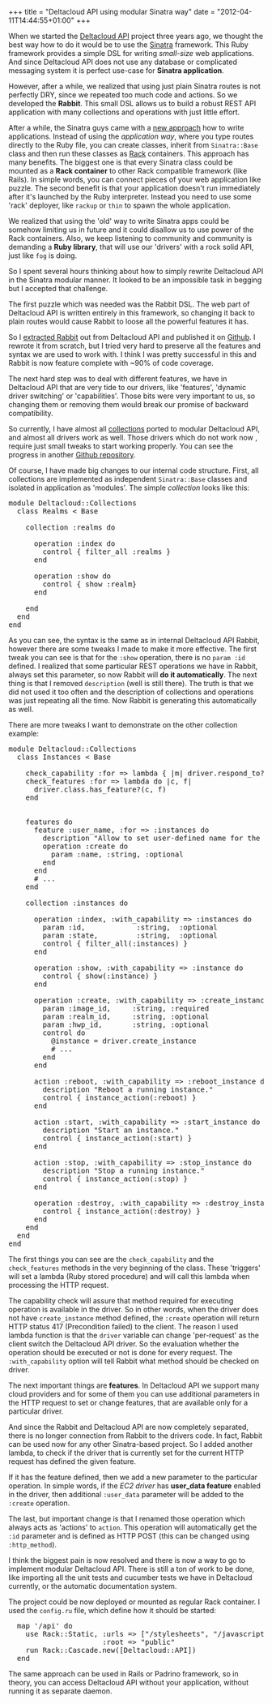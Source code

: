 +++
title = "Deltacloud API using modular Sinatra way"
date = "2012-04-11T14:44:55+01:00"
+++

When we started the [Deltacloud API](http://deltacloud.org) project three years
ago, we thought the best way how to do it would be to use the
[Sinatra](http://www.sinatrarb.org) framework. This Ruby framework provides a
simple DSL for writing *small-size* web applications. And since Deltacloud API
does not use any database or complicated messaging system it is perfect use-case
for **Sinatra application**.

However, after a while, we realized that using just plain Sinatra routes is not
perfectly DRY, since we
repeated too much code and actions. So we developed the **Rabbit**. This small DSL
allows us to build a robust REST API application with many collections and
operations with just little effort.

After a while, the Sinatra guys came with a [new
approach](http://www.sinatrarb.com/extensions.html) how to write applications.
Instead of using the *application way*, where you type routes directly to the
Ruby file, you can create classes, inherit from `Sinatra::Base` class and then
run these classes as [Rack](http://rack.rubyforge.org) containers.
This approach has many benefits. The biggest one is that every Sinatra class
could be mounted as a **Rack container** to other Rack compatible framework (like
Rails). In simple words, you can connect pieces of your web application like
puzzle. The second benefit is that your application doesn't run immediately
after it's launched by the Ruby interpreter. Instead you need to use some 'rack'
deployer, like `rackup` or `thin` to spawn the whole application.

We realized that using the 'old' way to write Sinatra apps could be somehow
limiting us in future and it could disallow us to use power of the Rack containers.
Also, we keep listening to community and community is demanding a **Ruby library**,
that will use our 'drivers' with a rock solid API, just like `fog` is doing.

So I spent several hours thinking about how to simply rewrite Deltacloud API in
the Sinatra modular manner. It looked to be an impossible task in begging but I
accepted that challenge.

The first puzzle which was needed was the Rabbit DSL. The web part of Deltacloud API
is written entirely in this framework, so changing it back to plain routes would
cause Rabbit to loose all the powerful features it has.

So I [extracted
Rabbit](http://mfojtik.im/creating-rest-based-api-with-sinatra-rabbit) out from
Deltacloud API and published it on
[Github](http://github.com/mfojtik/sinatra-rabbit). I rewrote it from scratch, but
I tried very hard to preserve all the features and syntax we are used to work
with. I think I was pretty successful in this and Rabbit is now feature complete
with ~90% of code coverage.

The next hard step was to deal with different features, we have in Deltacloud
API that are very tide to our drivers, like 'features', 'dynamic driver
switching' or 'capabilities'. Those bits were very important to us, so changing
them or removing them would break our promise of backward compatibility.

So currently, I have almost all
[collections](https://github.com/mfojtik/deltacloud-modular/tree/master/lib/deltacloud/collections)
ported to modular Deltacloud API, and almost all drivers work as well. Those
drivers which do not work now , require just small tweaks to start working
properly. You can see the progress in another [Github
repository](http://github.com/mfojtik/deltacloud-modular).

Of course, I have made big changes to our internal code structure. First, all
collections are implemented as independent `Sinatra::Base` classes and isolated
in application as 'modules'. The simple *collection* looks like this:

<pre class="sh_ruby">
module Deltacloud::Collections
  class Realms < Base

    collection :realms do

      operation :index do
        control { filter_all :realms }
      end

      operation :show do
        control { show :realm}
      end

    end
  end
end
</pre>

As you can see, the syntax is the same as in internal Deltacloud API Rabbit,
however there are some tweaks I made to make it more effective. The first tweak
you can see is that for the `:show` operation, there is no `param :id` defined.
I realized that some particular REST operations we have in Rabbit, always set
this parameter, so now Rabbit will **do it automatically**. The next thing is that I
removed `description` (well is still there). The truth is that we did not used it
too often and the description of collections and operations was just repeating
all the time. Now Rabbit is generating this automatically as well.

There are more tweaks I want to demonstrate on the other collection example:

<pre class="sh_ruby">
module Deltacloud::Collections
  class Instances < Base

    check_capability :for => lambda { |m| driver.respond_to? m }
    check_features :for => lambda do |c, f| 
      driver.class.has_feature?(c, f)
    end


    features do
      feature :user_name, :for => :instances do
        description "Allow to set user-defined name for the instance"
        operation :create do
          param :name, :string, :optional
        end
      end
      # ...
    end

    collection :instances do

      operation :index, :with_capability => :instances do
        param :id,            :string,  :optional
        param :state,         :string,  :optional
        control { filter_all(:instances) }
      end

      operation :show, :with_capability => :instance do
        control { show(:instance) }
      end

      operation :create, :with_capability => :create_instance do
        param :image_id,     :string, :required
        param :realm_id,     :string, :optional
        param :hwp_id,       :string, :optional
        control do
          @instance = driver.create_instance
          # ...
        end
      end

      action :reboot, :with_capability => :reboot_instance do
        description "Reboot a running instance."
        control { instance_action(:reboot) }
      end

      action :start, :with_capability => :start_instance do
        description "Start an instance."
        control { instance_action(:start) }
      end

      action :stop, :with_capability => :stop_instance do
        description "Stop a running instance."
        control { instance_action(:stop) }
      end

      operation :destroy, :with_capability => :destroy_instance do
        control { instance_action(:destroy) }
      end
    end
  end
end
</pre>

The first things you can see are the `check_capability` and the `check_features`
methods in the very beginning of the class. These 'triggers' will set a lambda
(Ruby stored procedure) and will call this lambda when processing the HTTP request.

The capability check will assure that method required for executing operation is
available in the driver. So in other words, when the driver does not have
`create_instance` method defined, the `:create` operation will return HTTP
status 417 (Precondition failed) to the client. The reason I used lambda function is
that the `driver` variable can change 'per-request' as the client switch the
Deltacloud API driver. So the evaluation whether the operation should be executed or
not is done for every request. The `:with_capability` option will tell Rabbit
what method should be checked on driver.

The next important things are **features**. In Deltacloud API we support many
cloud providers and for some of them you can use additional parameters in the HTTP
request to set or change features, that are available only for a particular
driver.

And since the Rabbit and Deltacloud API are now completely separated, there is
no longer connection from Rabbit to the drivers code. In fact, Rabbit can be used
now for any other Sinatra-based project. So I added another lambda, to check if the
driver that is currently set for the current HTTP request has defined the given feature.

If it has the feature defined, then we add a new parameter to the particular operation.
In simple words, if the *EC2 driver* has **user_data feature** enabled in the driver,
then additional `:user_data` parameter will be added to the `:create` operation.

The last, but important change is that I renamed those operation which always
acts as 'actions' to `action`. This operation will automatically get the `:id`
parameter and is defined as HTTP POST (this can be changed using `:http_method`).

I think the biggest pain is now resolved and there is now a way to go to implement
modular Deltacloud API. There is still a ton of work to be done, like importing
all the unit tests and cucumber tests we have in Deltacloud currently, or the automatic
documentation system.

The project could be now deployed or mounted as regular Rack container. I used
the `config.ru` file, which define how it should be started:

<pre class="sh_ruby">
  map '/api' do
    use Rack::Static, :urls => ["/stylesheets", "/javascripts"], 
                      :root => "public"
    run Rack::Cascade.new([Deltacloud::API])
  end
</pre>

The same approach can be used in Rails or Padrino framework, so in theory, you
can access Deltacloud API without your application, without running it as
separate daemon.
